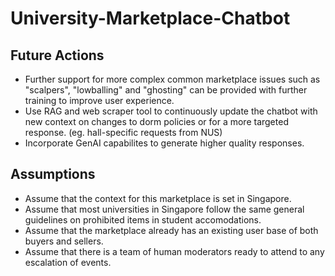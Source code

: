 # University-Marketplace-Chatbot

## Future Actions
- Further support for more complex common marketplace issues such as "scalpers", "lowballing" and "ghosting" can be provided with further training to improve user experience.
- Use RAG and web scraper tool to continuously update the chatbot with new context on changes to dorm policies or for a more targeted response. (eg. hall-specific requests from NUS)
- Incorporate GenAI capabilites to generate higher quality responses.

## Assumptions  
- Assume that the context for this marketplace is set in Singapore.
- Assume that most universities in Singapore follow the same general guidelines on prohibited items in student accomodations.
- Assume that the marketplace already has an existing user base of both buyers and sellers.
- Assume that there is a team of human moderators ready to attend to any escalation of events.
